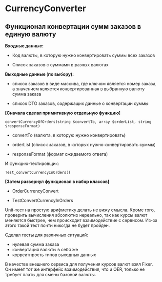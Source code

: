 # CurrencyConverter

## Функционал конвертации сумм заказов в единую валюту

**Входные данные:**

- Код валюты, в которую нужно конвертировать суммы всех заказов

- Список заказов с суммами в разных валютах

**Выходные данные (по выбору):**

- список заказов в виде массива, где ключом является номер заказа, а значением является конвертированная в выбранную валюту сумма заказа

- список DTO заказов, содержащих данные о конвертации суммы


**[Сначала сделал примитивную отдельную функцию]**

`convertCurrencyOfOrders(string $convertTo, array $orderList, string $responseFormat)`

- convertTo (валюта, в которую нужно конвертировать)

- orderList (список заказов, в которых нужно конвертировать суммы)

- responseFormat (формат ожидаемого ответа)

И функцию-тестировщик:

`Test_convertCurrencyInOrders()`



**[Затем развернул функционал в набор классов]**

- OrderCurrencyConvert

- TestConvertCurrencyInOrders

Unit-тест на простую арифметику делать не вижу смысла. Кроме того, проверить вычисления абсолютно нереально, так как курсы валют меняются быстрее, чем происходит взаимодействие с сервисом. Из-за этого такой тест почти никогда не будет пройден.

Сделал тесты для различных ситуаций:
- нулевая сумма заказа
- конвертация валюты в себя же
- корректнрость типов выходных данных

В качестве внешнего сервиса для получения курсов валют взял Fixer. Он имеет тот же интерфейс взаимодействия, что и OER, только не требует платы для смены базовой валюты.
